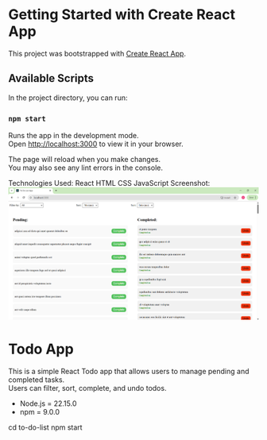 # Getting Started with Create React App

This project was bootstrapped with [Create React App](https://github.com/facebook/create-react-app).

## Available Scripts

In the project directory, you can run:

### `npm start`

Runs the app in the development mode.\
Open [http://localhost:3000](http://localhost:3000) to view it in your browser.

The page will reload when you make changes.\
You may also see any lint errors in the console.

Technologies Used:
React
HTML
CSS
JavaScript
Screenshot:
![img.png](img.png)

# Todo App
This is a simple React Todo app that allows users to manage pending and completed tasks.  
Users can filter, sort, complete, and undo todos.
- Node.js = 22.15.0
- npm = 9.0.0 

cd to-do-list
npm start
